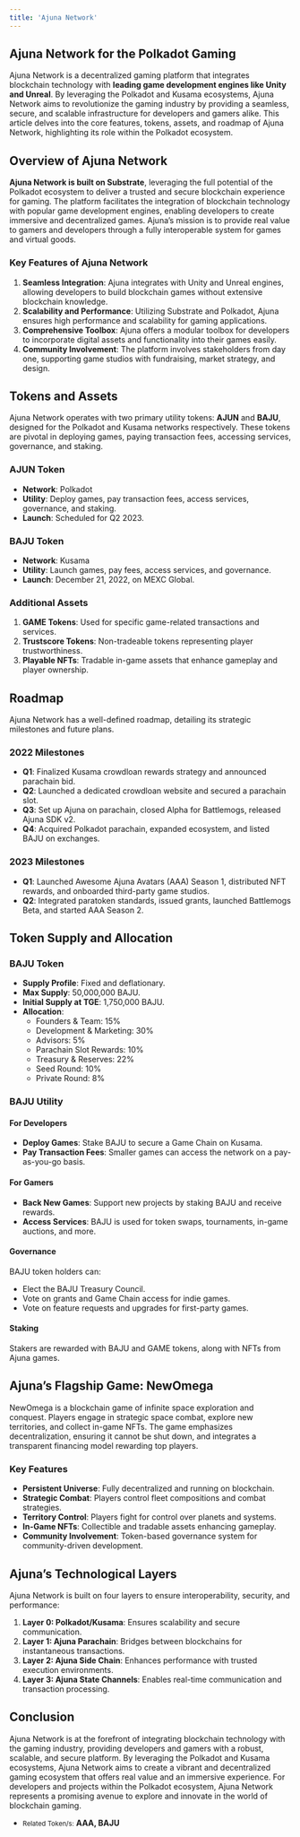 ```yaml
---
title: 'Ajuna Network'
---
```


Ajuna Network for the Polkadot Gaming
-------------------------------------

Ajuna Network is a decentralized gaming platform that integrates blockchain technology with **leading game development engines like Unity and Unreal**. By leveraging the Polkadot and Kusama ecosystems, Ajuna Network aims to revolutionize the gaming industry by providing a seamless, secure, and scalable infrastructure for developers and gamers alike. This article delves into the core features, tokens, assets, and roadmap of Ajuna Network, highlighting its role within the Polkadot ecosystem.

Overview of Ajuna Network
-------------------------

**Ajuna Network is built on Substrate**, leveraging the full potential of the Polkadot ecosystem to deliver a trusted and secure blockchain experience for gaming. The platform facilitates the integration of blockchain technology with popular game development engines, enabling developers to create immersive and decentralized games. Ajuna’s mission is to provide real value to gamers and developers through a fully interoperable system for games and virtual goods.

### Key Features of Ajuna Network

1. **Seamless Integration**: Ajuna integrates with Unity and Unreal engines, allowing developers to build blockchain games without extensive blockchain knowledge.
2. **Scalability and Performance**: Utilizing Substrate and Polkadot, Ajuna ensures high performance and scalability for gaming applications.
3. **Comprehensive Toolbox**: Ajuna offers a modular toolbox for developers to incorporate digital assets and functionality into their games easily.
4. **Community Involvement**: The platform involves stakeholders from day one, supporting game studios with fundraising, market strategy, and design.

Tokens and Assets
-----------------

Ajuna Network operates with two primary utility tokens: **AJUN** and **BAJU**, designed for the Polkadot and Kusama networks respectively. These tokens are pivotal in deploying games, paying transaction fees, accessing services, governance, and staking.

### AJUN Token

- **Network**: Polkadot
- **Utility**: Deploy games, pay transaction fees, access services, governance, and staking.
- **Launch**: Scheduled for Q2 2023.

### BAJU Token

- **Network**: Kusama
- **Utility**: Launch games, pay fees, access services, and governance.
- **Launch**: December 21, 2022, on MEXC Global.

### Additional Assets

1. **GAME Tokens**: Used for specific game-related transactions and services.
2. **Trustscore Tokens**: Non-tradeable tokens representing player trustworthiness.
3. **Playable NFTs**: Tradable in-game assets that enhance gameplay and player ownership.

Roadmap
-------

Ajuna Network has a well-defined roadmap, detailing its strategic milestones and future plans.

### 2022 Milestones

- **Q1**: Finalized Kusama crowdloan rewards strategy and announced parachain bid.
- **Q2**: Launched a dedicated crowdloan website and secured a parachain slot.
- **Q3**: Set up Ajuna on parachain, closed Alpha for Battlemogs, released Ajuna SDK v2.
- **Q4**: Acquired Polkadot parachain, expanded ecosystem, and listed BAJU on exchanges.

### 2023 Milestones

- **Q1**: Launched Awesome Ajuna Avatars (AAA) Season 1, distributed NFT rewards, and onboarded third-party game studios.
- **Q2**: Integrated paratoken standards, issued grants, launched Battlemogs Beta, and started AAA Season 2.

Token Supply and Allocation
---------------------------

### BAJU Token

- **Supply Profile**: Fixed and deflationary.
- **Max Supply**: 50,000,000 BAJU.
- **Initial Supply at TGE**: 1,750,000 BAJU.
- **Allocation**: 
  - Founders &amp; Team: 15%
  - Development &amp; Marketing: 30%
  - Advisors: 5%
  - Parachain Slot Rewards: 10%
  - Treasury &amp; Reserves: 22%
  - Seed Round: 10%
  - Private Round: 8%

### BAJU Utility

#### For Developers

- **Deploy Games**: Stake BAJU to secure a Game Chain on Kusama.
- **Pay Transaction Fees**: Smaller games can access the network on a pay-as-you-go basis.

#### For Gamers

- **Back New Games**: Support new projects by staking BAJU and receive rewards.
- **Access Services**: BAJU is used for token swaps, tournaments, in-game auctions, and more.

#### Governance

BAJU token holders can:

- Elect the BAJU Treasury Council.
- Vote on grants and Game Chain access for indie games.
- Vote on feature requests and upgrades for first-party games.

#### Staking

Stakers are rewarded with BAJU and GAME tokens, along with NFTs from Ajuna games.

Ajuna’s Flagship Game: NewOmega
-------------------------------

NewOmega is a blockchain game of infinite space exploration and conquest. Players engage in strategic space combat, explore new territories, and collect in-game NFTs. The game emphasizes decentralization, ensuring it cannot be shut down, and integrates a transparent financing model rewarding top players.

### Key Features

- **Persistent Universe**: Fully decentralized and running on blockchain.
- **Strategic Combat**: Players control fleet compositions and combat strategies.
- **Territory Control**: Players fight for control over planets and systems.
- **In-Game NFTs**: Collectible and tradable assets enhancing gameplay.
- **Community Involvement**: Token-based governance system for community-driven development.

Ajuna’s Technological Layers
----------------------------

Ajuna Network is built on four layers to ensure interoperability, security, and performance:

1. **Layer 0: Polkadot/Kusama**: Ensures scalability and secure communication.
2. **Layer 1: Ajuna Parachain**: Bridges between blockchains for instantaneous transactions.
3. **Layer 2: Ajuna Side Chain**: Enhances performance with trusted execution environments.
4. **Layer 3: Ajuna State Channels**: Enables real-time communication and transaction processing.

Conclusion
----------

Ajuna Network is at the forefront of integrating blockchain technology with the gaming industry, providing developers and gamers with a robust, scalable, and secure platform. By leveraging the Polkadot and Kusama ecosystems, Ajuna Network aims to create a vibrant and decentralized gaming ecosystem that offers real value and an immersive experience. For developers and projects within the Polkadot ecosystem, Ajuna Network represents a promising avenue to explore and innovate in the world of blockchain gaming.

- <small>Related Token/s:</small> **AAA, BAJU**
